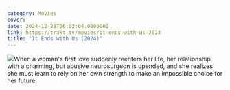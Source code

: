 ```yaml
---
category: Movies
cover: 
date: 2024-12-28T06:03:04.000000Z
link: https://trakt.tv/movies/it-ends-with-us-2024
title: "It Ends with Us (2024)"
---
```


![](https://walter-r2.trakt.tv/images/movies/000/867/355/fanarts/thumb/55fa6f7bfe.jpg)When a woman's first love suddenly reenters her life, her relationship with a charming, but abusive neurosurgeon is upended, and she realizes she must learn to rely on her own strength to make an impossible choice for her future.